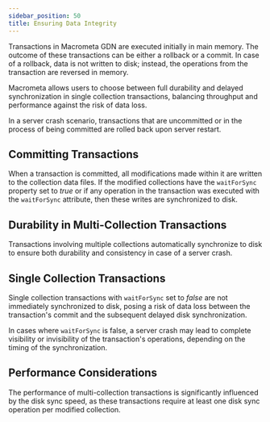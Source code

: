 ```yaml
---
sidebar_position: 50
title: Ensuring Data Integrity
---
```


Transactions in Macrometa GDN are executed initially in main memory. The outcome of these transactions can be either a rollback or a commit. In case of a rollback, data is not written to disk; instead, the operations from the transaction are reversed in memory.

Macrometa allows users to choose between full durability and delayed synchronization in single collection transactions, balancing throughput and performance against the risk of data loss.

In a server crash scenario, transactions that are uncommitted or in the process of being committed are rolled back upon server restart.

## Committing Transactions

When a transaction is committed, all modifications made within it are written to the collection data files. If the modified collections have the `waitForSync` property set to _true_ or if any operation in the transaction was executed with the `waitForSync` attribute, then these writes are synchronized to disk.

## Durability in Multi-Collection Transactions

Transactions involving multiple collections automatically synchronize to disk to ensure both durability and consistency in case of a server crash.

## Single Collection Transactions

Single collection transactions with `waitForSync` set to _false_ are not immediately synchronized to disk, posing a risk of data loss between the transaction's commit and the subsequent delayed disk synchronization.

In cases where `waitForSync` is false, a server crash may lead to complete visibility or invisibility of the transaction's operations, depending on the timing of the synchronization.

## Performance Considerations

The performance of multi-collection transactions is significantly influenced by the disk sync speed, as these transactions require at least one disk sync operation per modified collection.
